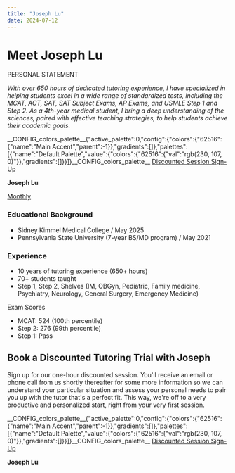 ```yaml
---
title: "Joseph Lu"
date: 2024-07-12
---
```


# Meet Joseph Lu

PERSONAL STATEMENT

_With over 650 hours of dedicated tutoring experience, I have specialized in helping students excel in a wide range of standardized tests, including the MCAT, ACT, SAT, SAT Subject Exams, AP Exams, and USMLE Step 1 and Step 2. As a 4th-year medical student, I bring a deep understanding of the sciences, paired with effective teaching strategies, to help students achieve their academic goals._

\_\_CONFIG\_colors\_palette\_\_{"active\_palette":0,"config":{"colors":{"62516":{"name":"Main Accent","parent":-1}},"gradients":\[\]},"palettes":\[{"name":"Default Palette","value":{"colors":{"62516":{"val":"rgb(230, 107, 0)"}},"gradients":\[\]}}\]}\_\_CONFIG\_colors\_palette\_\_ [Discounted Session Sign-Up](/purchase-discounted-session/)

**Joseph Lu**

[Monthly](#)

### Educational Background

- Sidney Kimmel Medical College / May 2025
- Pennsylvania State University (7-year BS/MD program) / May 2021

### Experience

- 10 years of tutoring experience (650+ hours)
- 70+ students taught
- Step 1, Step 2, Shelves (IM, OBGyn, Pediatric, Family medicine, Psychiatry, Neurology, General Surgery, Emergency Medicine)

Exam Scores

- MCAT: 524 (100th percentile)
- Step 2: 276 (99th percentile)
- Step 1: Pass

## Book a Discounted Tutoring Trial with Joseph

Sign up for our one-hour discounted session. You'll receive an email or phone call from us shortly thereafter for some more information so we can understand your particular situation and assess your personal needs to pair you up with the tutor that's a perfect fit. This way, we're off to a very productive and personalized start, right from your very first session.

\_\_CONFIG\_colors\_palette\_\_{"active\_palette":0,"config":{"colors":{"62516":{"name":"Main Accent","parent":-1}},"gradients":\[\]},"palettes":\[{"name":"Default Palette","value":{"colors":{"62516":{"val":"rgb(230, 107, 0)"}},"gradients":\[\]}}\]}\_\_CONFIG\_colors\_palette\_\_ [Discounted Session Sign-Up](/purchase-discounted-session/)

**Joseph Lu**
